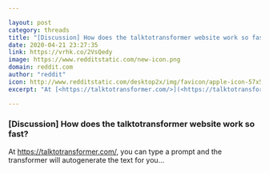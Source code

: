 ```yaml
---

layout: post
category: threads
title: "[Discussion] How does the talktotransformer website work so fast?"
date: 2020-04-21 23:27:35
link: https://vrhk.co/2VsQedy
image: https://www.redditstatic.com/new-icon.png
domain: reddit.com
author: "reddit"
icon: http://www.redditstatic.com/desktop2x/img/favicon/apple-icon-57x57.png
excerpt: "At [<https://talktotransformer.com/>](<https://talktotransformer.com/>), you can type a prompt and the transformer will autogenerate the text for you..."

---
```


### [Discussion] How does the talktotransformer website work so fast?

At [<https://talktotransformer.com/>](<https://talktotransformer.com/>), you can type a prompt and the transformer will autogenerate the text for you...